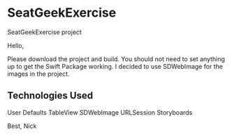 # SeatGeekExercise
SeatGeekExercise project

Hello,

Please download the project and build. 
You should not need to set anything up to get the Swift Package working. 
I decided to use SDWebImage for the images in the project.

## Technologies Used
User Defaults
TableView
SDWebImage
URLSession
Storyboards

Best,
Nick
